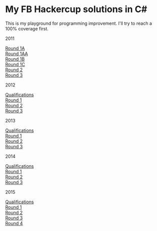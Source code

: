 My FB Hackercup solutions in C#
==========

This is my playground for programming improvement. I'll try to reach a 100% coverage first.

2011

[Round 1A](https://www.facebook.com/hackercup/round/144428782277390/)  
[Round 1AA](https://www.facebook.com/hackercup/round/123802894356576/)  
[Round 1B](https://www.facebook.com/hackercup/round/167482453296629/)  
[Round 1C](https://www.facebook.com/hackercup/round/173585106010813/)  
[Round 2](https://www.facebook.com/hackercup/round/178767375498716/)  
[Round 3](https://www.facebook.com/hackercup/round/188859297819219/)

2012  

[Qualifications](https://www.facebook.com/hackercup/round/146094915502528)  
[Round 1](https://www.facebook.com/hackercup/round/225705397509134)  
[Round 2](https://www.facebook.com/hackercup/round/154897681286317)  
[Round 3](https://www.facebook.com/hackercup/round/222291111185610)  

2013  

[Qualifications](https://www.facebook.com/hackercup/round/185564241586420)  
[Round 1](https://www.facebook.com/hackercup/round/189890111155691)  
[Round 2](https://www.facebook.com/hackercup/round/499927843385312)  
[Round 3](https://www.facebook.com/hackercup/round/402976459784646)  


2014  

[Qualifications](https://www.facebook.com/hackercup/round/598486203541358)  
[Round 1](https://www.facebook.com/hackercup/round/1437956993099239)  
[Round 2](https://www.facebook.com/hackercup/round/544142832342014)  
[Round 3](https://www.facebook.com/hackercup/round/180228228840273)  


2015  

[Qualifications](https://www.facebook.com/hackercup/round/742632349177460/)  
[Round 1](https://www.facebook.com/hackercup/round/344496159068801/)  
[Round 2](https://www.facebook.com/hackercup/round/323882677799153/)  
[Round 3](https://www.facebook.com/hackercup/round/890884524269795/)  
[Round 4](https://www.facebook.com/hackercup/round/1556405007936780/)  
